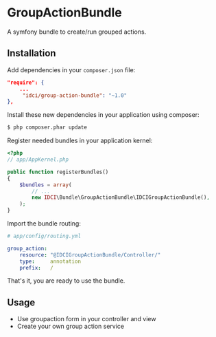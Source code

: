 # GroupActionBundle

A symfony bundle to create/run grouped actions.

Installation
------------

Add dependencies in your `composer.json` file:
```json
"require": {
    ...
     "idci/group-action-bundle": "~1.0"
},
```

Install these new dependencies in your application using composer:
```sh
$ php composer.phar update
```

Register needed bundles in your application kernel:
```php
<?php
// app/AppKernel.php

public function registerBundles()
{
    $bundles = array(
        // ...
        new IDCI\Bundle\GroupActionBundle\IDCIGroupActionBundle(),
    );
}
```

Import the bundle routing:
```yml
# app/config/routing.yml

group_action:
    resource: "@IDCIGroupActionBundle/Controller/"
    type:     annotation
    prefix:   /
```

That's it, you are ready to use the bundle.

Usage
-----

* Use groupaction form in your controller and view
* Create your own group action service
